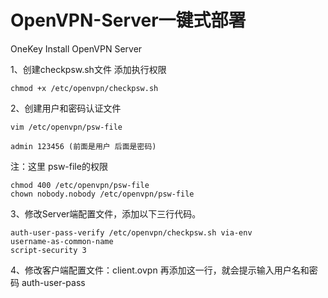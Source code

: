# OpenVPN-Server一键式部署
OneKey Install OpenVPN Server

1、创建checkpsw.sh文件
添加执行权限
```
chmod +x /etc/openvpn/checkpsw.sh
```

2、创建用户和密码认证文件
```
vim /etc/openvpn/psw-file

admin 123456 (前面是用户 后面是密码)
```

注：这里 psw-file的权限
```
chmod 400 /etc/openvpn/psw-file
chown nobody.nobody /etc/openvpn/psw-file
```

3、修改Server端配置文件，添加以下三行代码。
```
auth-user-pass-verify /etc/openvpn/checkpsw.sh via-env
username-as-common-name
script-security 3
```

4、修改客户端配置文件：client.ovpn
再添加这一行，就会提示输入用户名和密码
auth-user-pass
